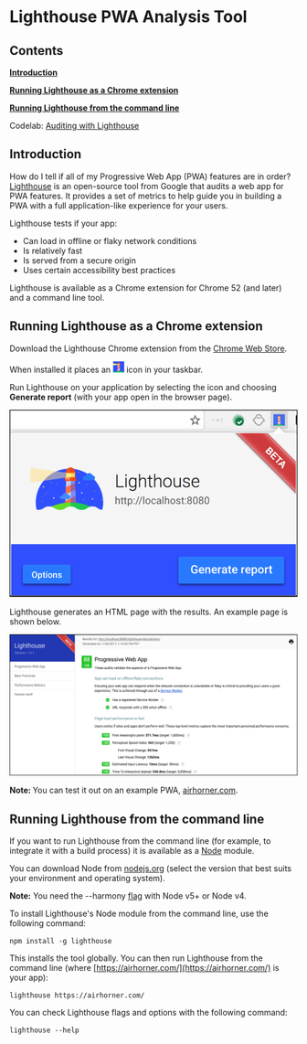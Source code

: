 # Lighthouse PWA Analysis Tool




## Contents




[<strong>Introduction</strong>](#introduction)<strong>        </strong>

[<strong>Running Lighthouse as a Chrome extension</strong>](#extension)

[<strong>Running Lighthouse from the command line</strong>](#commandline)

Codelab:  [Auditing with Lighthouse](https://google-developer-training.gitbooks.io/progressive-web-apps-ilt-codelabs/content/docs/lab_auditing_with_lighthouse.html)

<a id="introduction" />


## Introduction




How do I tell if all of my Progressive Web App (PWA) features are in order?  [Lighthouse](https://github.com/GoogleChrome/lighthouse) is an open-source tool from Google that audits a web app for PWA features. It provides a set of metrics to help guide you in building a PWA with a full application-like experience for your users. 

Lighthouse tests if your app:

* Can load in offline or flaky network conditions
* Is relatively fast
* Is served from a secure origin
* Uses certain accessibility best practices

Lighthouse is available as a Chrome extension for Chrome 52 (and later) and a command line tool. 

<a id="extension" />


## Running Lighthouse as a Chrome extension




Download the Lighthouse Chrome extension from the  [Chrome Web Store](http://chrome.google.com/webstore/detail/lighthouse/blipmdconlkpinefehnmjammfjpmpbjk). 

When installed it places an <img src="../img/91e97511ef44e440.png" style="width:20px;height:20px;" alt="Lighthouse Icon ">  icon in your taskbar. 

Run Lighthouse on your application by selecting the icon and choosing <strong>Generate report</strong> (with your app open in the browser page).

![Lighthouse extension showing generate report button](../img/92c3177801055abb.png)

Lighthouse generates an HTML page with the results. An example page is shown below. 

![Lighthouse report](../img/76f48671607bf2b2.png)

<div class="note">
<strong>Note: </strong>You can test it out on an example PWA, <a href="https://www.airhorner.com/">airhorner.com</a>.</div>

<a id="commandline" />


## Running Lighthouse from the command line




If you want to run Lighthouse from the command line (for example, to integrate it with a build process) it is available as a  [Node](https://nodejs.org/en/) module. 

You can download Node from  [nodejs.org](https://nodejs.org/en/) (select the version that best suits your environment and operating system). 

<div class="note">
<strong>Note:</strong> You need the --harmony <a href="http://stackoverflow.com/questions/13351965/what-does-node-harmony-do">flag</a> with Node v5+ or Node v4.</div>

To install Lighthouse's Node module from the command line, use the following command:

    npm install -g lighthouse

This installs the tool globally. You can then run Lighthouse from the command line (where  [https://airhorner.com/](https://airhorner.com/) is your app):

    lighthouse https://airhorner.com/


You can check Lighthouse flags and options with the following command:

    lighthouse --help


